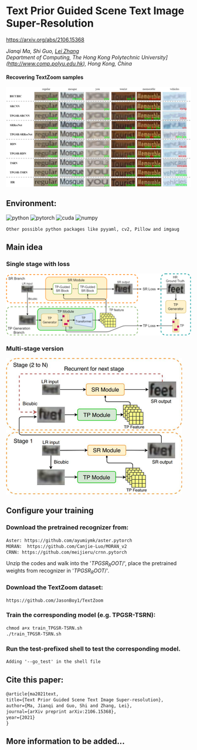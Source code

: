 # Text Prior Guided Scene Text Image Super-Resolution
https://arxiv.org/abs/2106.15368

_Jianqi Ma, Shi Guo, [Lei Zhang](https://www4.comp.polyu.edu.hk/~cslzhang)_  
_Department of Computing, The Hong Kong Polytechnic University](http://www.comp.polyu.edu.hk), Hong Kong, China_

#### Recovering TextZoom samples
![TPGSR visualization](./visualization/TextSupReso-vis_sr_v2.png)

## Environment:


![python](https://img.shields.io/badge/python-v3.7-green.svg?style=plastic)
![pytorch](https://img.shields.io/badge/pytorch-v1.2-green.svg?style=plastic)
![cuda](https://img.shields.io/badge/cuda-v9.1-green.svg?style=plastic)
![numpy](https://img.shields.io/badge/numpy-1.18-green.svg?style=plastic)

```
Other possible python packages like pyyaml, cv2, Pillow and imgaug
```

## Main idea
### Single stage with loss
<img src="./visualization/TextSupReso-TPGSR_v3.png" width="960px"/> 

### Multi-stage version
<img src="./visualization/mt.jpg" width="480px"> 

## Configure your training
### Download the pretrained recognizer from: 

	Aster: https://github.com/ayumiymk/aster.pytorch  
	MORAN:  https://github.com/Canjie-Luo/MORAN_v2  
	CRNN: https://github.com/meijieru/crnn.pytorch

Unzip the codes and walk into the '$TPGSR_ROOT$/', place the pretrained weights from recognizer in '$TPGSR_ROOT$/'.

### Download the TextZoom dataset:

	https://github.com/JasonBoy1/TextZoom

### Train the corresponding model (e.g. TPGSR-TSRN):
```
chmod a+x train_TPGSR-TSRN.sh
./train_TPGSR-TSRN.sh
```

### Run the test-prefixed shell to test the corresponding model.
```
Adding '--go_test' in the shell file
```
## Cite this paper:

	@article{ma2021text,
  	title={Text Prior Guided Scene Text Image Super-resolution},
  	author={Ma, Jianqi and Guo, Shi and Zhang, Lei},
  	journal={arXiv preprint arXiv:2106.15368},
  	year={2021}
	}
## **More information to be added...**
